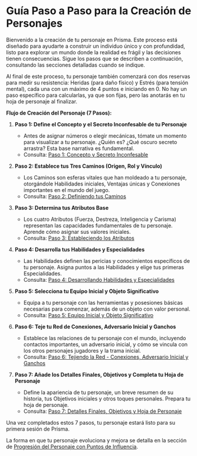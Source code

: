 # Guía Paso a Paso para la Creación de Personajes

Bienvenido a la creación de tu personaje en Prisma. Este proceso está diseñado para ayudarte a construir un individuo único y con profundidad, listo para explorar un mundo donde la realidad es frágil y las decisiones tienen consecuencias. Sigue los pasos que se describen a continuación, consultando las secciones detalladas cuando se indique.

Al final de este proceso, tu personaje también comenzará con dos reservas para medir su resistencia: Heridas (para daño físico) y Estrés (para tensión mental), cada una con un máximo de 4 puntos e iniciando en 0. No hay un paso específico para calcularlas, ya que son fijas, pero las anotarás en tu hoja de personaje al finalizar.

**Flujo de Creación del Personaje (7 Pasos):**

1.  **Paso 1: Define el Concepto y el Secreto Inconfesable de tu Personaje**
    *   Antes de asignar números o elegir mecánicas, tómate un momento para visualizar a tu personaje. ¿Quién es? ¿Qué oscuro secreto arrastra? Esta base narrativa es fundamental.
    *   Consulta: [Paso 1: Concepto y Secreto Inconfesable](./02.2_Paso_1_Concepto_y_Secreto_Inconfesable.md)

2.  **Paso 2: Establece tus Tres Caminos (Origen, Rol y Vínculo)**
    *   Los Caminos son esferas vitales que han moldeado a tu personaje, otorgándole Habilidades iniciales, Ventajas únicas y Conexiones importantes en el mundo del juego.
    *   Consulta: [Paso 2: Definiendo tus Caminos](./02.3_Paso_2_Definiendo_tus_Caminos.md)

3.  **Paso 3: Determina tus Atributos Base**
    *   Los cuatro Atributos (Fuerza, Destreza, Inteligencia y Carisma) representan las capacidades fundamentales de tu personaje. Aprende cómo asignar sus valores iniciales.
    *   Consulta: [Paso 3: Estableciendo los Atributos](./02.4_Paso_3_Estableciendo_los_Atributos.md)

4.  **Paso 4: Desarrolla tus Habilidades y Especialidades**
    *   Las Habilidades definen las pericias y conocimientos específicos de tu personaje. Asigna puntos a las Habilidades y elige tus primeras Especialidades.
    *   Consulta: [Paso 4: Desarrollando Habilidades y Especialidades](./02.5_Paso_4_Desarrollando_Habilidades_y_Especialidades.md)

5.  **Paso 5: Selecciona tu Equipo Inicial y Objeto Significativo**
    *   Equipa a tu personaje con las herramientas y posesiones básicas necesarias para comenzar, además de un objeto con valor personal.
    *   Consulta: [Paso 5: Equipo Inicial y Objeto Significativo](./02.6_Paso_5_Equipo_Inicial_y_Objeto_Significativo.md)

6.  **Paso 6: Teje tu Red de Conexiones, Adversario Inicial y Ganchos**
    *   Establece las relaciones de tu personaje con el mundo, incluyendo contactos importantes, un adversario inicial, y cómo se vincula con los otros personajes jugadores y la trama inicial.
    *   Consulta: [Paso 6: Tejiendo la Red - Conexiones, Adversario Inicial y Ganchos](./02.7_Paso_6_Tejiendo_la_Red_Conexiones_Adversario_Inicial_y_Ganchos.md)

7.  **Paso 7: Añade los Detalles Finales, Objetivos y Completa tu Hoja de Personaje**
    *   Define la apariencia de tu personaje, un breve resumen de su historia, tus Objetivos iniciales y otros toques personales. Prepara tu hoja de personaje.
    *   Consulta: [Paso 7: Detalles Finales, Objetivos y Hoja de Personaje](./02.8_Paso_7_Detalles_Finales_Objetivos_y_Hoja_de_Personaje.md)

Una vez completados estos 7 pasos, tu personaje estará listo para su primera sesión de Prisma.

La forma en que tu personaje evoluciona y mejora se detalla en la sección de [Progresión del Personaje con Puntos de Influencia](./02.9_Progresion_del_Personaje_Puntos_de_Influencia.md).
